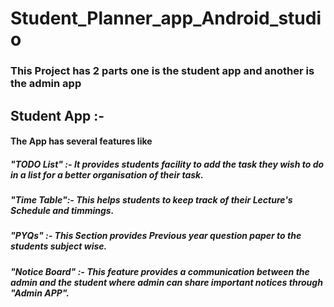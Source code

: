 # Student_Planner_app_Android_studio

### This Project has 2 parts one is the student app and another is the admin app 

## Student App :-
#### The App has several features like 
##### "TODO List" :- It provides students facility to add the task they wish to do in a list for a better organisation of their task.
##### "Time Table":- This helps students to keep track of their Lecture's Schedule and timmings.
##### "PYQs"      :- This Section provides Previous year question paper to the students subject wise.
##### "Notice Board" :- This feature provides a communication between the admin and the student where admin can share important notices through "Admin APP".
